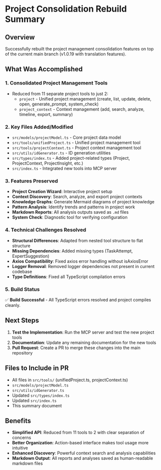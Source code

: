 # Project Consolidation Rebuild Summary

## Overview
Successfully rebuilt the project management consolidation features on top of the current main branch (v1.0.19 with translation features).

## What Was Accomplished

### 1. **Consolidated Project Management Tools**
- Reduced from 11 separate project tools to just 2:
  - `project` - Unified project management (create, list, update, delete, open, generate_prompt, system_check)
  - `project_context` - Context management (add, search, analyze, timeline, export, summary)

### 2. **Key Files Added/Modified**
- `src/models/projectModel.ts` - Core project data model
- `src/tools/unifiedProject.ts` - Unified project management tool
- `src/tools/projectContext.ts` - Project context management tool
- `src/utils/idGenerator.ts` - ID generation utilities
- `src/types/index.ts` - Added project-related types (Project, ProjectContext, ProjectInsight, etc.)
- `src/index.ts` - Integrated new tools into MCP server

### 3. **Features Preserved**
- **Project Creation Wizard**: Interactive project setup
- **Context Discovery**: Search, analyze, and export project contexts
- **Knowledge Graphs**: Generate Mermaid diagrams of project knowledge
- **Pattern Analysis**: Identify trends and patterns in project work
- **Markdown Reports**: All analysis outputs saved as `.md` files
- **System Check**: Diagnostic tool for verifying configuration

### 4. **Technical Challenges Resolved**
- **Structural Differences**: Adapted from nested tool structure to flat structure
- **Missing Dependencies**: Added missing types (TaskAttempt, ExpertSuggestion)
- **Axios Compatibility**: Fixed axios error handling without isAxiosError
- **Logger Removal**: Removed logger dependencies not present in current codebase
- **Type Definitions**: Fixed all TypeScript compilation errors

### 5. **Build Status**
✅ **Build Successful** - All TypeScript errors resolved and project compiles cleanly.

## Next Steps

1. **Test the Implementation**: Run the MCP server and test the new project tools
2. **Documentation**: Update any remaining documentation for the new tools
3. **Pull Request**: Create a PR to merge these changes into the main repository

## Files to Include in PR
- All files in `src/tools/` (unifiedProject.ts, projectContext.ts)
- `src/models/projectModel.ts`
- `src/utils/idGenerator.ts`
- Updated `src/types/index.ts`
- Updated `src/index.ts`
- This summary document

## Benefits
- **Simplified API**: Reduced from 11 tools to 2 with clear separation of concerns
- **Better Organization**: Action-based interface makes tool usage more intuitive
- **Enhanced Discovery**: Powerful context search and analysis capabilities
- **Markdown Output**: All reports and analyses saved as human-readable markdown files 